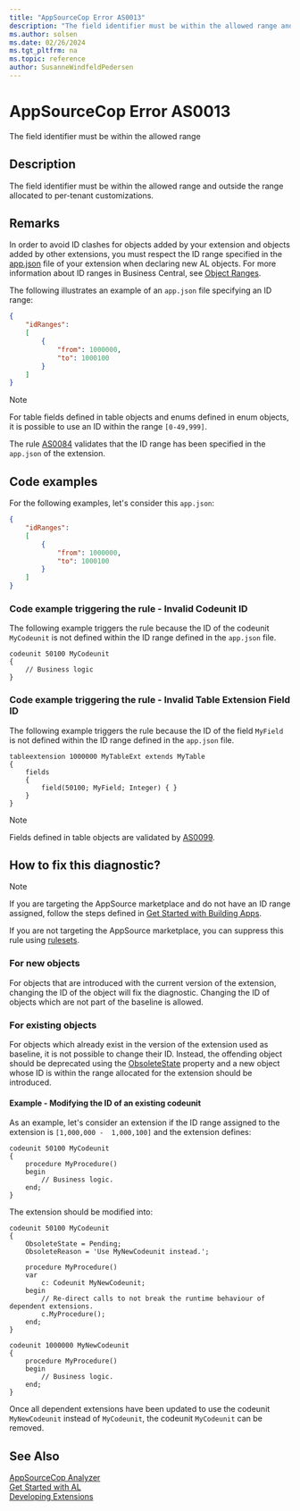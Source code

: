 ```yaml
---
title: "AppSourceCop Error AS0013"
description: "The field identifier must be within the allowed range and outside the range allocated to per-tenant customizations."
ms.author: solsen
ms.date: 02/26/2024
ms.tgt_pltfrm: na
ms.topic: reference
author: SusanneWindfeldPedersen
---
```

[//]: # (START>DO_NOT_EDIT)
[//]: # (IMPORTANT:Do not edit any of the content between here and the END>DO_NOT_EDIT.)
[//]: # (Any modifications should be made in the .xml files in the ModernDev repo.)
# AppSourceCop Error AS0013
The field identifier must be within the allowed range

## Description
The field identifier must be within the allowed range and outside the range allocated to per-tenant customizations.

[//]: # (IMPORTANT: END>DO_NOT_EDIT)

## Remarks

In order to avoid ID clashes for objects added by your extension and objects added by other extensions, you must respect the ID range specified in the [app.json](../devenv-json-files.md) file of your extension when declaring new AL objects. For more information about ID ranges in Business Central, see [Object Ranges](../devenv-object-ranges.md).

The following illustrates an example of an `app.json` file specifying an ID range:

```JSON
{
    "idRanges": 
    [
        {
            "from": 1000000,
            "to": 1000100
        }
    ]
}
```

> [!NOTE]
> For table fields defined in table objects and enums defined in enum objects, it is possible to use an ID within the range `[0-49,999]`.

The rule [AS0084](appsourcecop-as0084.md) validates that the ID range has been specified in the `app.json` of the extension.

## Code examples

For the following examples, let's consider this `app.json`:

```JSON
{
    "idRanges": 
    [
        {
            "from": 1000000,
            "to": 1000100
        }
    ]
}
```

### Code example triggering the rule - Invalid Codeunit ID

The following example triggers the rule because the ID of the codeunit `MyCodeunit` is not defined within the ID range defined in the `app.json` file.

```AL
codeunit 50100 MyCodeunit
{
    // Business logic
}
```

### Code example triggering the rule - Invalid Table Extension Field ID

The following example triggers the rule because the ID of the field `MyField` is not defined within the ID range defined in the `app.json` file.

```AL
tableextension 1000000 MyTableExt extends MyTable
{
    fields
    {
        field(50100; MyField; Integer) { }
    }
}
```

> [!NOTE]  
> Fields defined in table objects are validated by [AS0099](appsourcecop-as0099.md).

## How to fix this diagnostic?

> [!NOTE]  
> If you are targeting the AppSource marketplace and do not have an ID range assigned, follow the steps defined in [Get Started with Building Apps](../readiness/get-started.md).

If you are not targeting the AppSource marketplace, you can suppress this rule using [rulesets](../devenv-using-code-analysis-tool-with-rule-set.md).

### For new objects

For objects that are introduced with the current version of the extension, changing the ID of the object will fix the diagnostic.
Changing the ID of objects which are not part of the baseline is allowed.

### For existing objects

For objects which already exist in the version of the extension used as baseline, it is not possible to change their ID. Instead, the offending object should be deprecated using the [ObsoleteState](../properties/devenv-obsoletestate-property.md) property and a new object whose ID is within the range allocated for the extension should be introduced.

#### Example - Modifying the ID of an existing codeunit

As an example, let's consider an extension if the ID range assigned to the extension is `[1,000,000 -  1,000,100]` and the extension defines:

```AL
codeunit 50100 MyCodeunit
{
    procedure MyProcedure()
    begin
        // Business logic.
    end;
}
```

The extension should be modified into:

```AL
codeunit 50100 MyCodeunit
{
    ObsoleteState = Pending;
    ObsoleteReason = 'Use MyNewCodeunit instead.';

    procedure MyProcedure()
    var 
        c: Codeunit MyNewCodeunit;
    begin
        // Re-direct calls to not break the runtime behaviour of dependent extensions.
        c.MyProcedure();
    end;
}

codeunit 1000000 MyNewCodeunit
{
    procedure MyProcedure()
    begin
        // Business logic.
    end;
}
```

Once all dependent extensions have been updated to use the codeunit `MyNewCodeunit` instead of `MyCodeunit`, the codeunit `MyCodeunit` can be removed.

## See Also  
[AppSourceCop Analyzer](appsourcecop.md)  
[Get Started with AL](../devenv-get-started.md)  
[Developing Extensions](../devenv-dev-overview.md)  
